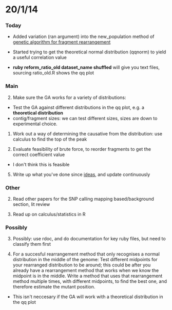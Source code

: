 20/1/14
========================================================

### Today

- Added variation (ran argument) into the new_population method of [genetic algorithm for fragment rearrangement](https://github.com/edwardchalstrey1/fragmented_genome_with_snps/blob/ratio/reform_ratio.rb)

- Started trying to get the theoretical normal distribution (qqnorm) to yield a useful correlation value

- **ruby reform_ratio_old dataset_name shuffled** will give you text files, sourcing ratio_old.R shows the qq plot

### Main

2. Make sure the GA works for a variety of distributions: 
 - Test the GA against different distributions in the qq plot, e.g. a **theoretical distribution**
 - contig/fragment sizes: we can test different sizes, sizes are down to experimental choice.
 
1. Work out a way of determining the causative from the distribution: use calculus to find the top of the peak
 
6. Evaluate feasibility of brute force, to reorder fragments to get the correct coefficient value
 - I don't think this is feasible
 
5. Write up what you've done since [ideas](https://github.com/edwardchalstrey1/fragmented_genome_with_snps/blob/master/writeup/ideas.md), and update continuously

### Other

2. Read other papers for the SNP calling mapping based/background section, lit review

3. Read up on calculus/statistics in R

### Possibly

3. Possibly: use rdoc, and do documentation for key ruby files, but need to classify them first

3. For a succesful rearrangement method that only recognises a normal distribution in the middle of the genome: Test different midpoints for your rearranged distribution to be around; this could be after you already have a rearrangement method that works when we know the midpoint is in the middle. Write a method that uses that rearrangement method multiple times, with different midpoints, to find the best one, and therefore estimate the mutant position.
 - This isn't neccesary if the GA will work with a theoretical distribution in the qq plot

